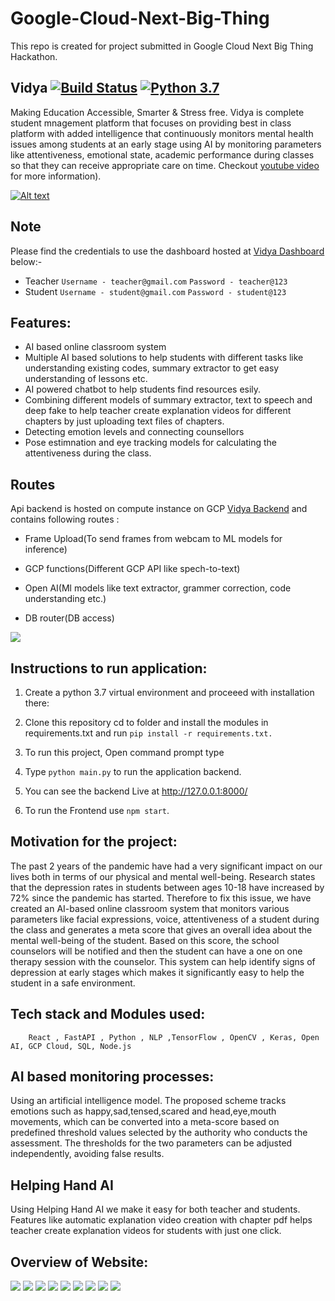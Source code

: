 # Google-Cloud-Next-Big-Thing
This repo is created for project submitted in Google Cloud Next Big Thing Hackathon.

## Vidya [![Build Status](https://travis-ci.org/joemccann/dillinger.svg?branch=master)](https://travis-ci.org/joemccann/dillinger) [![Python 3.7](https://img.shields.io/badge/Python-3.7-3776AB)](https://www.python.org/downloads/release/python-370/)
Making Education Accessible, Smarter & Stress free. Vidya is complete student mnagement platform that focuses on providing best in class platform
with added intelligence that continuously monitors mental health issues among students at an early stage using AI by monitoring parameters like      attentiveness, emotional state, academic performance during classes so that they can receive appropriate care on time. Checkout [youtube video](https://www.youtube.com/watch?v=9irTaI7YtQ8) for more information).
                  
[![Alt text](https://img.youtube.com/vi/9irTaI7YtQ8/0.jpg)](https://www.youtube.com/watch?v=9irTaI7YtQ8)
## Note

Please find the credentials to use the dashboard hosted at [Vidya Dashboard](https://vidya-next.netlify.app/) below:-
- Teacher 
```Username - teacher@gmail.com```
```Password - teacher@123```
- Student
```Username - student@gmail.com```
```Password - student@123```

## Features:

- AI based online classroom system
- Multiple AI based solutions to help students with different tasks like understanding existing codes, summary extractor to get easy understanding of lessons etc.
- AI powered chatbot to help students find resources esily.
- Combining different models of summary extractor, text to speech and deep fake to help teacher create explanation videos for different chapters by just uploading text files of chapters.
- Detecting emotion levels and connecting counsellors
- Pose estimnation and eye tracking models for calculating the attentiveness during the class.


## Routes
Api backend is hosted on compute instance on GCP [Vidya Backend](http://35.224.123.197/docs) and contains following routes :
- Frame Upload(To send frames from webcam to ML models for inference)

- GCP functions(Different GCP API like spech-to-text)

- Open AI(Ml models like text extractor, grammer correction, code understanding etc.)

- DB router(DB access)

<img src="screenshots/Screenshot 2022-10-06 at 6.02.55 PM.png">

## Instructions to run application:

  1. Create a python 3.7 virtual environment and proceeed with installation there:
  
  2. Clone this repository cd to folder and install the modules in requirements.txt and run
       ```pip install -r requirements.txt.```

  3. To run this project, Open command prompt type 

  4. Type ```python main.py``` to run the application backend.
  
  5. You can see the backend Live at  http://127.0.0.1:8000/
  
  6. To run the Frontend use ```npm start```.

## Motivation for the project:

The past 2 years of the pandemic have had a very significant impact on our lives both in terms of our physical and mental well-being. Research states that the depression rates in students between ages 10-18 have increased by 72% since the pandemic has started. Therefore to fix this issue, we have created an AI-based online classroom system that monitors various parameters like facial expressions, voice, attentiveness of a student during the class and generates a meta score that gives an overall idea about the mental well-being of the student. Based on this score, the school counselors will be notified and then the student can have a one on one therapy session with the counselor. This system can help identify signs of depression at early stages which makes it significantly easy to help the student in a safe environment. 


## Tech stack and Modules used:

        React , FastAPI , Python , NLP ,TensorFlow , OpenCV , Keras, Open AI, GCP Cloud, SQL, Node.js
        
        
## AI based monitoring processes:

  Using an artificial intelligence model. The proposed scheme tracks emotions such as happy,sad,tensed,scared 
  and head,eye,mouth movements, which can be converted into a meta-score based on predefined threshold values 
  selected by the authority who conducts the assessment. The thresholds for the two parameters can be adjusted independently, avoiding false results.

## Helping Hand AI

  Using Helping Hand AI we make it easy for both teacher and students. Features like automatic explanation video creation with chapter pdf helps teacher create explanation videos for students with just one click. 
  
## Overview of Website:

 
<img src="ss/Screenshot 2022-10-06 at 3.23.22 PM.png">
<img src="ss/Screenshot 2022-10-06 at 3.23.36 PM.png">
<img src="ss/Screenshot 2022-10-06 at 3.23.46 PM.png">
<img src="ss/Screenshot 2022-10-06 at 3.23.54 PM.png">
<img src="ss/Screenshot 2022-10-06 at 3.24.14 PM.png">
<img src="ss/Screenshot 2022-10-06 at 3.24.30 PM.png">
<img src="ss/Screenshot 2022-10-06 at 3.24.59 PM.png">
<img src="ss/Screenshot 2022-10-06 at 3.25.15 PM.png">
<img src="ss/Screenshot 2022-10-06 at 3.25.21 PM.png">

